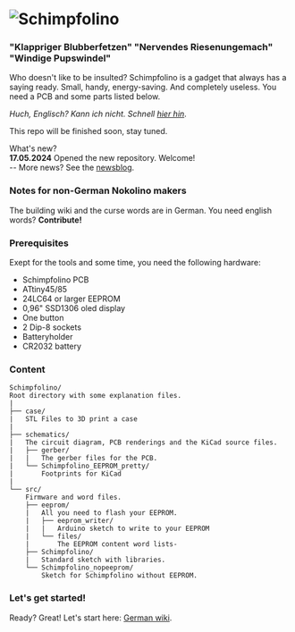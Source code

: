 # ![Schimpfolino](http://www.nikolairadke.de/schimpfolino/schimpfolino_back.jpg)

  
### "Klappriger Blubberfetzen" "Nervendes Riesenungemach" "Windige Pupswindel"  

    
Who doesn't like to be insulted? Schimpfolino is a gadget that always has a saying ready. Small, handy, energy-saving. And completely useless. You need a PCB and some parts listed below.      

*Huch, Englisch? Kann ich nicht. Schnell [hier hin](https://github.com/NikolaiRadke/Schimpfolino/wiki)*.  

  
This repo will be finished soon, stay tuned.  

What's new?  
**17.05.2024** Opened the new repository. Welcome!  
-- More news? See the [newsblog](https://github.com/NikolaiRadke/Schimpfolino/tree/main/NEWS.md).   
  

### Notes for non-German Nokolino makers  
  
The building wiki and the curse words are in German. You need english words? **Contribute!**  

### Prerequisites

Exept for the tools and some time, you need the following hardware:
* Schimpfolino PCB 
* ATtiny45/85
* 24LC64 or larger EEPROM
* 0,96" SSD1306 oled display
* One button
* 2 Dip-8 sockets
* Batteryholder
* CR2032 battery

### Content

```
Schimpfolino/
Root directory with some explanation files.  
|
├── case/
|   STL Files to 3D print a case
|
├── schematics/
|   The circuit diagram, PCB renderings and the KiCad source files.
|   ├── gerber/
|   |   The gerber files for the PCB.
|   └── Schimpfolino_EEPROM_pretty/
|       Footprints for KiCad
|
└── src/
    Firmware and word files.
    ├── eeprom/
    |   All you need to flash your EEPROM.
    |   ├── eeprom_writer/
    |   |   Arduino sketch to write to your EEPROM
    |   └── files/
    |       The EEPROM content word lists-
    ├── Schimpfolino/
    |   Standard sketch with libraries.
    └── Schimpfolino_nopeeprom/
        Sketch for Schimpfolino without EEPROM.

```
### Let's get started!

Ready? Great! Let's start here: [German wiki](https://github.com/NikolaiRadke/Schimpfolino/wiki).  

